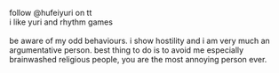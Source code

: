 follow @hufeiyuri on tt<br>i like yuri and rhythm games<br><br>be aware of my odd behaviours. i show hostility and i am very much an argumentative person. best thing to do is to avoid me especially brainwashed religious people, you are the most annoying person ever.
